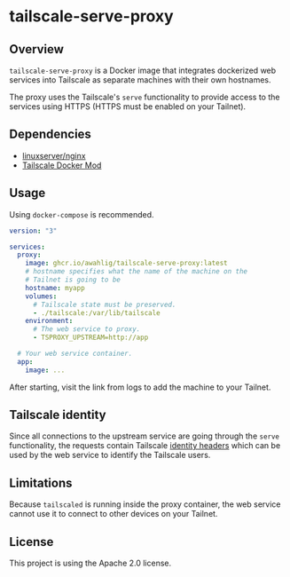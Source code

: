 # tailscale-serve-proxy

## Overview
`tailscale-serve-proxy` is a Docker image that integrates dockerized web
services into Tailscale as separate machines with their own hostnames.

The proxy uses the Tailscale's `serve` functionality to provide access
to the services using HTTPS (HTTPS must be enabled on your Tailnet).

## Dependencies
- [linuxserver/nginx](https://github.com/linuxserver/docker-nginx/tree/master)
- [Tailscale Docker Mod](https://tailscale.dev/blog/docker-mod-tailscale)

## Usage
Using `docker-compose` is recommended.

```yaml
version: "3"

services:
  proxy:
    image: ghcr.io/awahlig/tailscale-serve-proxy:latest
    # hostname specifies what the name of the machine on the
    # Tailnet is going to be
    hostname: myapp
    volumes:
      # Tailscale state must be preserved.
      - ./tailscale:/var/lib/tailscale
    environment:
      # The web service to proxy.
      - TSPROXY_UPSTREAM=http://app

  # Your web service container.
  app:
    image: ...
```

After starting, visit the link from logs to add the machine to your Tailnet.

## Tailscale identity
Since all connections to the upstream service are going through the `serve`
functionality, the requests contain Tailscale
[identity headers](https://tailscale.com/s/serve-headers)
which can be used by the web service to identify the Tailscale users.

## Limitations
Because `tailscaled` is running inside the proxy container, the web
service cannot use it to connect to other devices on your Tailnet.

## License
This project is using the Apache 2.0 license.
